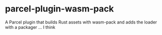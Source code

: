 # parcel-plugin-wasm-pack

A Parcel plugin that builds Rust assets with wasm-pack and adds the loader with a packager … I think
